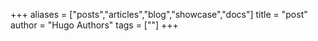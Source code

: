 +++
aliases = ["posts","articles","blog","showcase","docs"]
title = "post"
author = "Hugo Authors"
tags = [""]
+++
